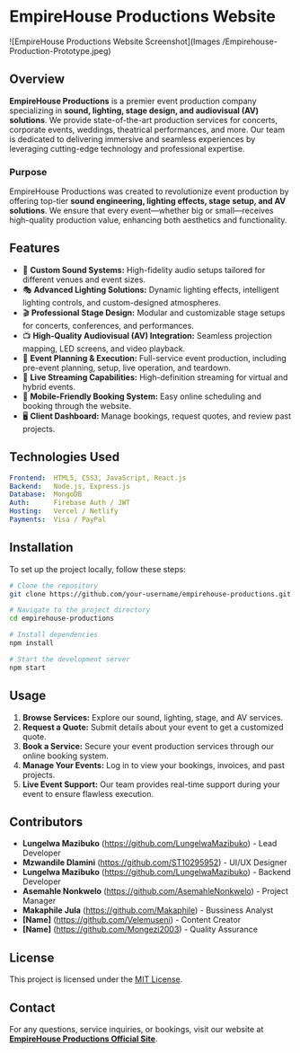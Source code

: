 # EmpireHouse Productions Website

![EmpireHouse Productions Website Screenshot](Images
/Empirehouse-Production-Prototype.jpeg)

## Overview

**EmpireHouse Productions** is a premier event production company specializing in **sound, lighting, stage design, and audiovisual (AV) solutions**. We provide state-of-the-art production services for concerts, corporate events, weddings, theatrical performances, and more. Our team is dedicated to delivering immersive and seamless experiences by leveraging cutting-edge technology and professional expertise.

### Purpose

EmpireHouse Productions was created to revolutionize event production by offering top-tier **sound engineering, lighting effects, stage setup, and AV solutions**. We ensure that every event—whether big or small—receives high-quality production value, enhancing both aesthetics and functionality.

## Features

- 🎤 **Custom Sound Systems:** High-fidelity audio setups tailored for different venues and event sizes.
- 🎭 **Advanced Lighting Solutions:** Dynamic lighting effects, intelligent lighting controls, and custom-designed atmospheres.
- 🎬 **Professional Stage Design:** Modular and customizable stage setups for concerts, conferences, and performances.
- 📺 **High-Quality Audiovisual (AV) Integration:** Seamless projection mapping, LED screens, and video playback.
- 📅 **Event Planning & Execution:** Full-service event production, including pre-event planning, setup, live operation, and teardown.
- 🎥 **Live Streaming Capabilities:** High-definition streaming for virtual and hybrid events.
- 📲 **Mobile-Friendly Booking System:** Easy online scheduling and booking through the website.
- 🖥 **Client Dashboard:** Manage bookings, request quotes, and review past projects.

## Technologies Used

```yaml
Frontend:  HTML5, CSS3, JavaScript, React.js
Backend:   Node.js, Express.js
Database:  MongoDB
Auth:      Firebase Auth / JWT
Hosting:   Vercel / Netlify
Payments:  Visa / PayPal
```

## Installation

To set up the project locally, follow these steps:

```bash
# Clone the repository
git clone https://github.com/your-username/empirehouse-productions.git

# Navigate to the project directory
cd empirehouse-productions

# Install dependencies
npm install

# Start the development server
npm start
```

## Usage

1. **Browse Services:** Explore our sound, lighting, stage, and AV services.
2. **Request a Quote:** Submit details about your event to get a customized quote.
3. **Book a Service:** Secure your event production services through our online booking system.
4. **Manage Your Events:** Log in to view your bookings, invoices, and past projects.
5. **Live Event Support:** Our team provides real-time support during your event to ensure flawless execution.

## Contributors


- **Lungelwa Mazibuko** (https://github.com/LungelwaMazibuko) - Lead Developer
- **Mzwandile Dlamini** (https://github.com/ST10295952) - UI/UX Designer
- **Lungelwa Mazibuko** (https://github.com/LungelwaMazibuko) - Backend Developer
- **Asemahle Nonkwelo** (https://github.com/AsemahleNonkwelo) - Project Manager
- **Makaphile Jula** (https://github.com/Makaphile) - Bussiness Analyst
- **[Name]** (https://github.com/Velemuseni) - Content Creator
- **[Name]** (https://github.com/Mongezi2003) - Quality Assurance 



## License

This project is licensed under the [MIT License](LICENSE).

## Contact

For any questions, service inquiries, or bookings, visit our website at [**EmpireHouse Productions Official Site**](YOUR_WEBSITE_URL).

